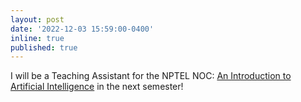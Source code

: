 ```yaml
---
layout: post
date: '2022-12-03 15:59:00-0400'
inline: true
published: true
---
```


I will be a Teaching Assistant for the NPTEL NOC: [An Introduction to Artificial Intelligence](https://nptel.ac.in/courses/106102220) in the next semester!

